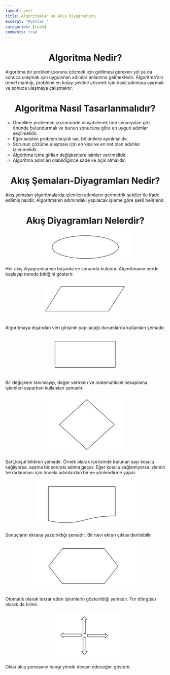```yaml
---
layout: post
title: Algoritmalar ve Akış Diyagramları
excerpt: "Postlar "
categories: [code]
comments: true
---
```


<h1 style="text-align:center;">Algoritma Nedir?</h1>
<p> Algoritma bir problemi,sorunu çözmek için gidilmesi gereken yol ya da sonuca ulaşmak için uygulanan adımlar anlamına gelmektedir. Algoritma’nın temel mantığı, problemi en kolay şekilde çözmek için  basit adımlara ayırmak ve sonuca ulaşmaya çalışmaktır.</p>

<h1 style="text-align:center;">Algoritma Nasıl Tasarlanmalıdır?</h1>
<ul type="circle">
  <li>Öncelikle problemin çözümünde oluşabilecek tüm senaryoları göz önünde bulundurmalı ve bunun sonucuna göre en uygun adımlar seçilmelidir.</li>
  <li>Eğer seçilen problem büyük ise, bölümlere ayırılmalıdır.</li>
  <li>Sorunun çözüme ulaşması için en kısa ve en net olan adımlar izlenmelidir.</li>
  <li>	Algoritma içine girilen değişkenlere isimler verilmelidir.</li>
  <li> Algoritma adımları olabildiğince sade ve açık olmalıdır. </li>
  </ul>
<h1 style="text-align:center;">Akış Şemaları-Diyagramları Nedir?</h1>
<p>Akış şemaları algoritmalarda izlenilen adımların geometrik şekiller ile ifade edilmiş halidir.  Algoritmanın adımındaki yapılacak işleme göre şekil belirlenir.</p>
<h1 style="text-align:center;">Akış Diyagramları Nelerdir?</h1>
 <center><img src="/resimler/algoritma/basla.jpg" alt="basla"></center>
<p>Her akış diyagramlarının başında ve sonunda bulunur. Algoritmanın nerde başlayıp nerede bittiğini gösterir.</p>
<center><img src="/resimler/algoritma/giris.jpg" alt="giris"></center>
<p>Algoritmaya dışarıdan veri girişinin yapılacağı durumlarda kullanılan şemadır.</p>
<center><img src="/resimler/algoritma/islem.jpg" alt="islem"></center>
<p>Bir değişkeni tanımlayıp, değer verirken ve matematiksel hesaplama işlemleri yaparken kullanılan şemadır.</p>
<center><img src="/resimler/algoritma/if.jpg" alt="if"></center>
<p>Şart,koşul bildiren şemadır. Örnek olarak içerisinde bulunan sayı koşulu sağlıyorsa, aşama bir sonraki adıma geçer. Eğer koşulu sağlamıyorsa işlemin tekrarlanması için önceki adımlardan birine yönlendirme yapar.</p>
<center><img src="/resimler/algoritma/cikti.jpg" alt="cikti"></center>
<p>Sonuçların ekrana yazdırıldığı şemadır. Bir nevi ekran çıktısı denilebilir</p>
<center><img src="/resimler/algoritma/for.jpg" alt="for"></center>
<p>Otomatik olarak tekrar eden işlemlerin gösterildiği şemadır. For döngüsü olarak da bilinir.</p>
<center><img src="/resimler/algoritma/ok.jpg" alt="ok"></center>
<p>Oklar akış şemasının hangi yönde devam edeceğini gösterir.</p>
